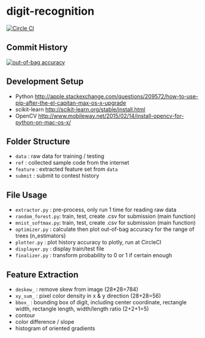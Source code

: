 # digit-recognition
[![Circle CI](https://circleci.com/gh/jbytw/digit-recognition.svg?style=shield)](https://circleci.com/gh/jbytw/digit-recognition)

## Commit History
[![out-of-bag accuracy](https://plot.ly/~jbytw/16/random-forest.png)](https://plot.ly/~jbytw/16/random-forest)

## Development Setup
* Python http://apple.stackexchange.com/questions/209572/how-to-use-pip-after-the-el-capitan-max-os-x-upgrade
* scikit-learn http://scikit-learn.org/stable/install.html
* OpenCV http://www.mobileway.net/2015/02/14/install-opencv-for-python-on-mac-os-x/

## Folder Structure
* `data`    : raw data for training / testing
* `ref`     : collected sample code from the internet
* `feature` : extracted feature set from `data`
* `submit`  : submit to contest history

## File Usage
* `extractor.py`    : pre-process, only run 1 time for reading raw data
* `random_forest.py`: train, test, create .csv for submission (main function)
* `mnist_softmax.py`: train, test, create .csv for submission (main function)
* `optimizer.py`    : calculate then plot out-of-bag accuracy for the range of trees (n_estimators)
* `plotter.py`      : plot history accuracy to plotly, run at CircleCI
* `displayer.py`    : display train/test file
* `finalizer.py`    : transform probability to 0 or 1 if certain enough

## Feature Extraction
* `deskew_` : remove skew from image (28*28=784)
* `xy_sum_` : pixel color density in x & y direction (28+28=56)
* `bbox_`   : bounding box of digit, including center coordinate, rectangle width, rectangle length, width/length ratio (2+2+1=5)
* contour
* color difference / slope
* histogram of oriented gradients
